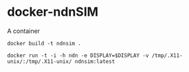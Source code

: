 # docker-ndnSIM
A container

```
docker build -t ndnsim .

docker run -t -i -h ndn -e DISPLAY=$DISPLAY -v /tmp/.X11-unix/:/tmp/.X11-unix/ ndnsim:latest
```
